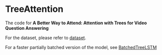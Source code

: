 # TreeAttention

The code for **A Better Way to Attend: Attention with Trees for Video Question Answering**

For the dataset, please refer to [dataset](https://github.com/xuehy/videoqa).

For a faster partially batched version of the model, see [BatchedTreeLSTM](https://github.com/xuehy/BatchedTreeLSTM)

